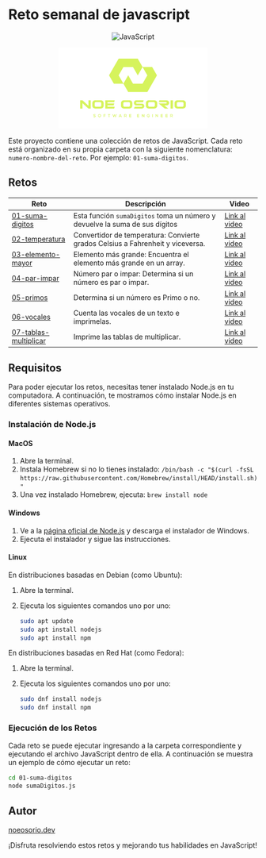 # Reto semanal de javascript
<div align="center">

![JavaScript](https://img.shields.io/badge/JavaScript-F7DF1E?style=for-the-badge&logo=javascript&logoColor=black)

<img src="assets/logo.png" alt="Logo" width="300" />


</div>

Este proyecto contiene una colección de retos de JavaScript. Cada reto está organizado en su propia carpeta con la siguiente nomenclatura: `numero-nombre-del-reto`. Por ejemplo: `01-suma-digitos`.

## Retos
| Reto              | Descripción                            | Video                                |
|-------------------|----------------------------------------|--------------------------------------|
| [01-suma-digitos](01-suma-digitos) | Esta función `sumaDigitos` toma un número y devuelve la suma de sus dígitos                 | [Link al video](https://www.instagram.com/reel/C59aVveuZIM/?igsh=Y2FtcjB6ZWFlaGhn) |
| [02-temperatura](02-temperatura)   | Convertidor de temperatura: Convierte grados Celsius a Fahrenheit y viceversa.                 | [Link al video](https://www.instagram.com/reel/C6ho14hugMJ/?igsh=MWd1dTZqMzN2bDljNQ==) |
| [03-elemento-mayor](03-elemento-mayor)   | Elemento más grande: Encuentra el elemento más grande en un array.                 | [Link al video](https://www.instagram.com/reel/C6zr7OGuCjf/?igsh=NWZtMzJ0d2ZnNHBy) |
| [04-par-impar](04-par-impar)   | Número par o impar: Determina si un número es par o impar.                  | [Link al video](https://www.instagram.com/reel/C7FzHo8Bepb/?igsh=) |
| [05-primos](05-primos)   | Determina si un número es Primo o no.                 | [Link al video](https://www.instagram.com/reel/C7Su0bQoY02/?igsh=aWFuNndnaTN5aTBm) |
| [06-vocales](06-vocales)   | Cuenta las vocales de un texto e imprimelas.                | [Link al video](https://www.instagram.com/reel/C7kViL2ufPl/) |
| [07-tablas-multiplicar](07-tablas-multiplicar)   | Imprime las tablas de multiplicar.                | [Link al video](https://www.instagram.com/p/C72r7qvuZAY/) |


## Requisitos

Para poder ejecutar los retos, necesitas tener instalado Node.js en tu computadora. A continuación, te mostramos cómo instalar Node.js en diferentes sistemas operativos.

### Instalación de Node.js

#### MacOS

1. Abre la terminal.
2. Instala Homebrew si no lo tienes instalado: `/bin/bash -c "$(curl -fsSL https://raw.githubusercontent.com/Homebrew/install/HEAD/install.sh)"`
3. Una vez instalado Homebrew, ejecuta: `brew install node`

#### Windows

1. Ve a la [página oficial de Node.js](https://nodejs.org/) y descarga el instalador de Windows.
2. Ejecuta el instalador y sigue las instrucciones.

#### Linux

En distribuciones basadas en Debian (como Ubuntu):

1. Abre la terminal.
2. Ejecuta los siguientes comandos uno por uno:

    ```bash
    sudo apt update
    sudo apt install nodejs
    sudo apt install npm
    ```

En distribuciones basadas en Red Hat (como Fedora):

1. Abre la terminal.
2. Ejecuta los siguientes comandos uno por uno:

    ```bash
    sudo dnf install nodejs
    sudo dnf install npm
    ```

### Ejecución de los Retos

Cada reto se puede ejecutar ingresando a la carpeta correspondiente y ejecutando el archivo JavaScript dentro de ella. A continuación se muestra un ejemplo de cómo ejecutar un reto:

```bash
cd 01-suma-digitos
node sumaDigitos.js
```

## Autor

[noeosorio.dev](https://www.instagram.com/noeosorio.dev)


¡Disfruta resolviendo estos retos y mejorando tus habilidades en JavaScript!